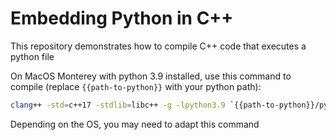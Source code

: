 # Embedding Python in C++

This repository demonstrates how to compile C++ code that executes a python file

On MacOS Monterey with python 3.9 installed, use this command to compile (replace `{{path-to-python}}` with your python path):

```bash
clang++ -std=c++17 -stdlib=libc++ -g -lpython3.9 `{{path-to-python}}/python3.9-config --cflags` `{{path-to-python}}/python3.9-config --ldflags` src/main.cpp -o src/main
```

Depending on the OS, you may need to adapt this command
